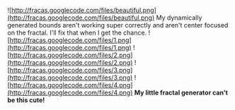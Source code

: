 ![http://fracas.googlecode.com/files/beautiful.png](http://fracas.googlecode.com/files/beautiful.png)
My dynamically generated bounds aren't working super correctly and aren't center focused on the fractal. I'll fix that when I get the chance.
![http://fracas.googlecode.com/files/1.png](http://fracas.googlecode.com/files/1.png)
![http://fracas.googlecode.com/files/2.png](http://fracas.googlecode.com/files/2.png)
![http://fracas.googlecode.com/files/3.png](http://fracas.googlecode.com/files/3.png)
![http://fracas.googlecode.com/files/4.png](http://fracas.googlecode.com/files/4.png)
**My little fractal generator can't be this cute!**